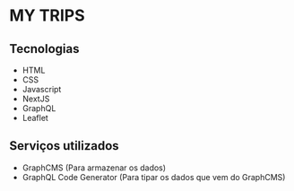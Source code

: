 # MY TRIPS
## Tecnologias
- HTML
- CSS
- Javascript
- NextJS
- GraphQL
- Leaflet
## Serviços utilizados
- GraphCMS (Para armazenar os dados)
- GraphQL Code Generator (Para tipar os dados que vem do GraphCMS)
